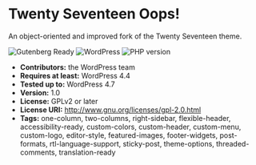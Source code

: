 # Twenty Seventeen Oops!

An object-oriented and improved fork of the Twenty Seventeen theme.

![Gutenberg Ready](https://img.shields.io/badge/Gutenberg-ready-blue.svg)
![WordPress](https://img.shields.io/wordpress/v/akismet.svg?style=flat-square)
![PHP version](https://img.shields.io/php-eye/symfony/symfony.svg?style=flat-square)

- **Contributors:** the WordPress team
- **Requires at least:** WordPress 4.4
- **Tested up to:** WordPress 4.7
- **Version:** 1.0
- **License:** GPLv2 or later
- **License URI:** http://www.gnu.org/licenses/gpl-2.0.html
- **Tags:** one-column, two-columns, right-sidebar, flexible-header, accessibility-ready, custom-colors, custom-header, custom-menu, custom-logo, editor-style, featured-images, footer-widgets, post-formats, rtl-language-support, sticky-post, theme-options, threaded-comments, translation-ready
